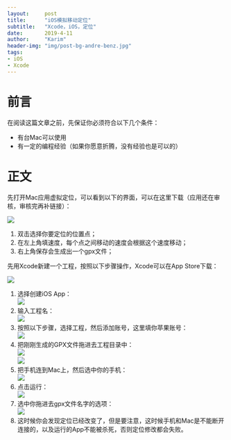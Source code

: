 ```yaml
---
layout:     post
title:      "iOS模拟移动定位"
subtitle:   "Xcode，iOS，定位"
date:       2019-4-11
author:     "Karim"
header-img: "img/post-bg-andre-benz.jpg"
tags:
- iOS
- Xcode
---
```


# 前言  
在阅读这篇文章之前，先保证你必须符合以下几个条件：
- 有台Mac可以使用
- 有一定的编程经验（如果你愿意折腾，没有经验也是可以的）  


# 正文
先打开Mac应用虚拟定位，可以看到以下的界面，可以在这里下载（应用还在审核，审核完再补链接）：  

![](http://images.foolishtalk.org/mock_location_1.png)

1. 双击选择你要定位的位置点；
2. 在左上角填速度，每个点之间移动的速度会根据这个速度移动；
3. 右上角保存会生成出一个gpx文件；

先用Xcode新建一个工程，按照以下步骤操作，Xcode可以在App Store下载：    

![](http://images.foolishtalk.org/mock_location_2.png)  

1. 选择创建iOS App：  
![](http://images.foolishtalk.org/mock_location_3.png)  
2. 输入工程名：  
![](http://images.foolishtalk.org/mock_location_4.png)  
3. 按照以下步骤，选择工程，然后添加账号，这里填你苹果账号：  
![](http://images.foolishtalk.org/mock_location_5.png)  
4. 把刚刚生成的GPX文件拖进去工程目录中：  
![](http://images.foolishtalk.org/mock_location_6.png)  
![](http://images.foolishtalk.org/mock_location_7.png)  
5. 把手机连到Mac上，然后选中你的手机：  
![](http://images.foolishtalk.org/mock_location_8.png)  
6. 点击运行：  
![](http://images.foolishtalk.org/mock_location_9.png)  
7. 选中你拖进去gpx文件名字的选项：  
![](http://images.foolishtalk.org/mock_location_10.png)  
8. 这时候你会发现定位已经改变了，但是要注意，这时候手机和Mac是不能断开连接的，以及运行的App不能被杀死，否则定位修改都会失败。
